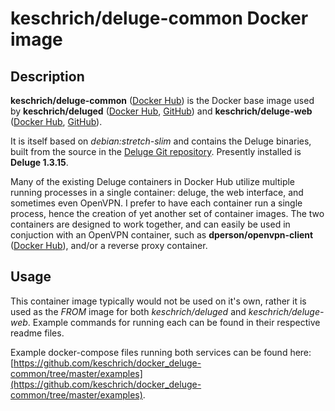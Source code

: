 # keschrich/deluge-common Docker image
## Description
**keschrich/deluge-common** ([Docker Hub](https://hub.docker.com/r/keschrich/deluge-common)) is the Docker base image used by **keschrich/deluged** ([Docker Hub](https://hub.docker.com/r/keschrich/deluged), [GitHub](https://github.com/keschrich/docker_deluged)) and **keschrich/deluge-web** ([Docker Hub](https://hub.docker.com/r/keschrich/deluge-web), [GitHub](https://github.com/keschrich/docker_deluge-web)).

It is itself based on *debian:stretch-slim* and contains the Deluge binaries, built from the source in the [Deluge Git repository](https://git.deluge-torrent.org/deluge). Presently installed is **Deluge 1.3.15**.

Many of the existing Deluge containers in Docker Hub utilize multiple running processes in a single container: deluge, the web interface, and sometimes even OpenVPN. I prefer to have each container run a single process, hence the creation of yet another set of container images. The two containers are designed to work together, and can easily be used in conjuction with an OpenVPN container, such as **dperson/openvpn-client** ([Docker Hub](https://hub.docker.com/r/dperson/openvpn-client)), and/or a reverse proxy container.
## Usage
This container image typically would not be used on it's own, rather it is used as the *FROM* image for both *keschrich/deluged* and *keschrich/deluge-web*. Example commands for running each can be found in their respective readme files.

Example docker-compose files running both services can be found here: [https://github.com/keschrich/docker_deluge-common/tree/master/examples](https://github.com/keschrich/docker_deluge-common/tree/master/examples).